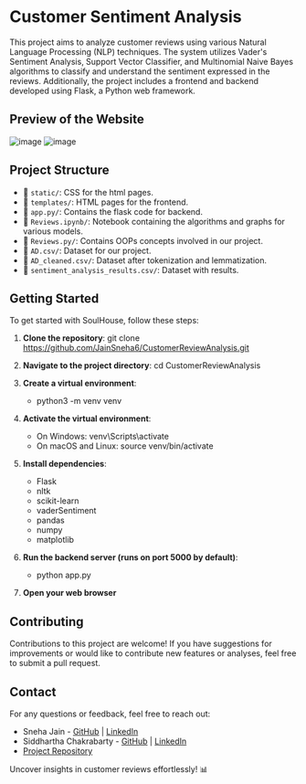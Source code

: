 # Customer Sentiment Analysis

This project aims to analyze customer reviews using various Natural Language Processing (NLP) techniques. The system utilizes Vader's Sentiment Analysis, Support Vector Classifier, and Multinomial Naive Bayes algorithms to classify and understand the sentiment expressed in the reviews. Additionally, the project includes a frontend and backend developed using Flask, a Python web framework.

## Preview of the Website

![image](https://github.com/JainSneha6/CustomerReviewAnalysis/assets/126079866/0a8298c2-69bf-404a-b75d-31843f7625d5)
![image](https://github.com/JainSneha6/CustomerReviewAnalysis/assets/126079866/057f6102-ed4a-424a-826b-5a0f6103d8f2)

## Project Structure

- 📁 `static/`: CSS for the html pages.
- 📁 `templates/`: HTML pages for the frontend.
- 📄 `app.py/`: Contains the flask code for backend.
- 📄 `Reviews.ipynb/`: Notebook containing the algorithms and graphs for various models.
- 📄 `Reviews.py/`: Contains OOPs concepts involved in our project.
- 📄 `AD.csv/`: Dataset for our project.
- 📄 `AD_cleaned.csv/`: Dataset after tokenization and lemmatization.
- 📄 `sentiment_analysis_results.csv/`: Dataset with results.

## Getting Started

To get started with SoulHouse, follow these steps:

1. **Clone the repository**: git clone https://github.com/JainSneha6/CustomerReviewAnalysis.git
   
2. **Navigate to the project directory**: cd CustomerReviewAnalysis
   
3. **Create a virtual environment**:
   
      - python3 -m venv venv
        
4. **Activate the virtual environment**:
   
      - On Windows: venv\Scripts\activate
      - On macOS and Linux: source venv/bin/activate
        
5. **Install dependencies**:
   
      - Flask
      - nltk
      - scikit-learn
      - vaderSentiment
      - pandas
      - numpy
      - matplotlib

6. **Run the backend server (runs on port 5000 by default)**:
   
      - python app.py

7. **Open your web browser** 

## Contributing

Contributions to this project are welcome! If you have suggestions for improvements or would like to contribute new features or analyses, feel free to submit a pull request.

## Contact

For any questions or feedback, feel free to reach out:

- Sneha Jain - [GitHub](https://github.com/JainSneha6) | [LinkedIn](https://www.linkedin.com/in/sneha-jain-473357261/)
- Siddhartha Chakrabarty - [GitHub](https://github.com/SiddharthaChakrabarty) | [LinkedIn](https://www.linkedin.com/in/siddharthachakrabarty)
- [Project Repository](https://github.com/JainSneha6/CustomerReviewAnalysis)

Uncover insights in customer reviews effortlessly! 📊

